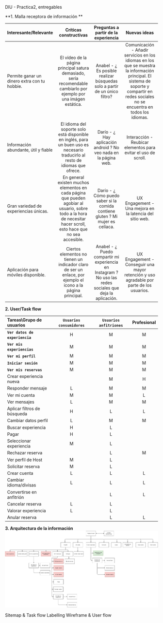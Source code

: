DIU - Practica2, entregables

**1. Malla receptora de información **

| Interesante/Relevante  | Críticas constructivas  | Preguntas a partir de la experiencia | Nuevas ideas |
| :---        |  :----:   | :----: | :----: |
| Permite ganar un dinero extra con tu hobbie.    | El vídeo de la página principal satura demasiado, sería recomendable cambiarlo por ejemplo por una imágen estática.  |   Anabel - ¿ Es posible realizar búsquedas solo a partir de un único filtro?   |  Comunicación - Añadir servicios en los idiomas en los que se muestra la información principal. El sistema de soporte y compartir en redes sociales no se encuentra en todos los idiomas.        |              
| Información abundante, útil y fiable      | El idioma del soporte solo está disponible en inglés, para un buen uso es necesario traducirlo al resto de idiomas que ofrece.  |  Darío - ¿ Hay aplicación android ? No veo nada en la página web. | Interacción - Reubicar elementos para evitar el uso de scroll.   |              
| Gran variedad de experiencias únicas.      | En general existen muchos elementos en cada página que pueden agobiar al usuario, sobre todo a la hora de necesitar hacer scroll, esto hace que no sea accesible.  |  Darío - ¿ Cómo puedo saber si la comida contiene gluten ? Mi mujer es celíaca.     |  UX Engagement - Una mejora en la latencia del sitio web. |              
| Aplicación para móviles disponible.        | Ciertos elementos no tienen un indicador claro de ser un enlace, por ejemplo el icono a la página principal.  | Anabel - ¿ Puedo compartir mi experiencia en Instagram ? No uso las redes sociales que deja la aplicación.  |  UX Engagement - Conseguir una mayor retención y uso agradable por parte de los usuarios.  |              

**2. User/Task flow**

| Tareas\Grupo de usuarios | **`Usuarios consumidores`** | **`Usuarios anfitriones`** | Profesional |
| :---                     | :----:  | :----:  | :----:  | 
| **`Ver datos de experiencia`** |   H   |    M    |    M    |   
| **`Ver mis experiencias`**     |   M   |    M    |    M    |    
| **`Ver mi perfil`**            |   M   |    M    |    M    |    
| **`Iniciar sesión`**           |   M   |    M    |    M    |   
| **`Ver mis reservas`**         |   M   |    M    |    M    |    
| Crear experiencia nueva  |       |    M    |    H    |    
| Responder mensaje        |   L   |    M    |    M    |   
| Ver mi cuenta            |   M   |    M    |    L    |   
| Ver mensajes             |   L   |    M    |    M    |   
| Aplicar filtros de búsqueda    |   H   |    L   |    L    |    
| Cambiar datos perfil     |   L   |    M    |    M    |   
| Buscar experiencia       |   H   |    L    |         |   
| Pagar                    |   H   |    L    |         |    
| Seleccionar experiencia  |   M   |    L    |        |   
| Rechazar reserva         |       |    L    |    M    |    
| Ver perfil de Host       |   M   |    L    |         |   
| Solicitar reserva        |   M   |    L    |         |    
| Crear cuenta             |   L   |    L    |    L    |  
| Cambiar idioma/divisas   |   L   |    L    |    L    |   
| Convertirse en anfitrión |       |    L    |    L    |   
| Cancelar reserva         |   L   |    L    |         |    
| Valorar experiencia      |   L   |    L    |         | 
| Anular reserva           |       |    L    |    L    |   





**3. Arquitectura de la información**
![Método UX](sitemap.jpg)


Sitemap & Task flow 
Labelling 
Wireframe & User flow 
